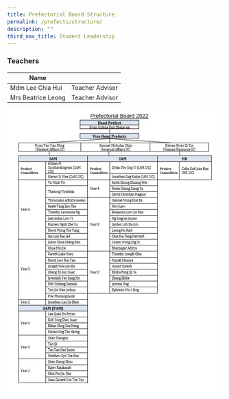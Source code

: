 ```yaml
---
title: Prefectorial Board Structure
permalink: /prefects/structure/
description: ""
third_nav_title: Student Leadership
---
```

### Teachers

<table>
<thead>
  <tr>
    <th>Name</th>
    <th></th>
  </tr>
</thead>
<tbody>
  
  <tr>
    <td>Mdm Lee Chia Hui</td>
    <td>Teacher Advisor</td>
  </tr>
  <tr>
    <td>Mrs Beatrice Leong</td>
    <td>Teacher Advisor</td>
  </tr>
</tbody>
</table>

![](/images/PB-structure.jpg)